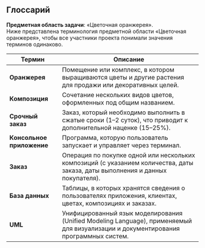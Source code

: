 ## Глоссарий

**Предметная область задачи**: «Цветочная оранжерея».  
Ниже представлена терминология предметной области «Цветочная оранжерея», чтобы все участники проекта понимали значения терминов одинаково.

| Термин              | Описание                                                                                                                                                  |
|---------------------|-----------------------------------------------------------------------------------------------------------------------------------------------------------|
| **Оранжерея**       | Помещение или комплекс, в котором выращиваются цветы и другие растения для продажи или декоративных целей.                                               |
| **Композиция**      | Сочетание нескольких видов цветов, оформленных под общим названием.                                                                                      |
| **Срочный заказ**   | Заказ, который необходимо выполнить в сжатые сроки (1–2 суток), что приводит к дополнительной наценке (15–25%).                                           |
| **Консольное приложение** | Программа, которую пользователь запускает и управляет через терминал.                                                                                |
| **Заказ**           | Операция по покупке одной или нескольких композиций (с указанием количества, даты заказа, даты выполнения и данных покупателя).                          |
| **База данных**     | Таблицы, в которых хранятся сведения о пользователях приложения, клиентах, цветах, композициях и заказах.                                                |
| **UML**             | Унифицированный язык моделирования (Unified Modeling Language), применяемый для визуализации и документирования программных систем.                      |